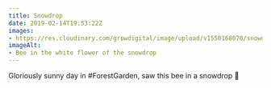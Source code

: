 ```yaml
---
title: Snowdrop
date: 2019-02-14T19:53:22Z
images: 
- https://res.cloudinary.com/growdigital/image/upload/v1550168070/snowdrop-8907AA3F.jpg
imageAlt: 
- Bee in the white flower of the snowdrop
---
```


Gloriously sunny day in #ForestGarden, saw this bee in a snowdrop 🙂

